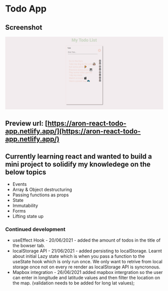# Todo App

## Screenshot
![preview](./preview.png)

## Preview url: [https://aron-react-todo-app.netlify.app/](https://aron-react-todo-app.netlify.app/)

## Currently learning react and wanted to build a mini project to solidify my knowledege on the below topics 

- Events
- Array & Object destructuring
- Passing functions as props
- State
- Immutability
- Forms
- Lifting state up

### Continued development

- useEffect Hook - 20/06/2021 - added the amount of todos in the title of the bowser tab. 
- localStorage API - 21/06/2021 - added persisting to localStorage. Learnt about initial Lazy state which is when you pass a function to the useState hook which is only run once. We only want to retrive from local storage once not on every re render as localStorage API is syncronous. 
- Mapbox integration - 26/06/2021 added mapbox intergration so the user can enter in longitude and latitude values and then filter the location on the map. (validation needs to be added for long lat values);
 










